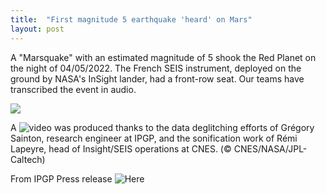 ```yaml
---
title:  "First magnitude 5 earthquake 'heard' on Mars"
layout: post
---
```


A "Marsquake" with an estimated magnitude of 5 shook the Red Planet on the night of 04/05/2022. The French SEIS instrument, deployed on the ground by NASA's InSight lander, had a front-row seat. Our teams have transcribed the event in audio. 

![](https://www.ipgp.fr/wp-content/uploads/2023/06/bcp_insight-seisme-magnitude5-spectrogramme_1920-accroche-1571x711.jpg)

A ![video](https://mars.nasa.gov/resources/26743/seismogram-and-sonification-of-insights-big-martian-quake/) was produced thanks to the data deglitching efforts of Grégory Sainton, research engineer at IPGP, and the sonification work of Rémi Lapeyre, head of Insight/SEIS operations at CNES. (© CNES/NASA/JPL-Caltech)

From IPGP Press release ![Here](https://www.ipgp.fr/en/news-and-agenda/news/first-magnitude-5-earthquake-heard-on-mars/)
